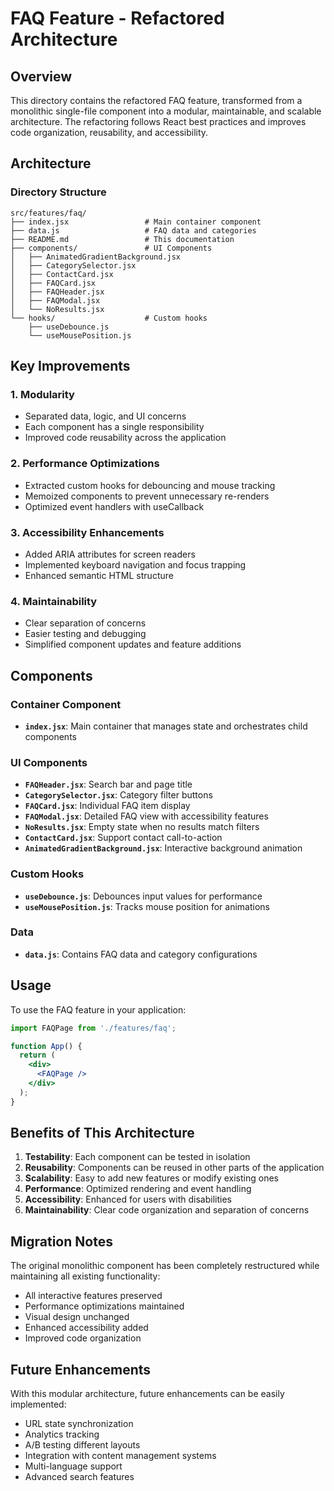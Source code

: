 # FAQ Feature - Refactored Architecture

## Overview

This directory contains the refactored FAQ feature, transformed from a monolithic single-file component into a modular, maintainable, and scalable architecture. The refactoring follows React best practices and improves code organization, reusability, and accessibility.

## Architecture

### Directory Structure

```
src/features/faq/
├── index.jsx                 # Main container component
├── data.js                   # FAQ data and categories
├── README.md                 # This documentation
├── components/               # UI Components
│   ├── AnimatedGradientBackground.jsx
│   ├── CategorySelector.jsx
│   ├── ContactCard.jsx
│   ├── FAQCard.jsx
│   ├── FAQHeader.jsx
│   ├── FAQModal.jsx
│   └── NoResults.jsx
└── hooks/                    # Custom hooks
    ├── useDebounce.js
    └── useMousePosition.js
```

## Key Improvements

### 1. **Modularity**
- Separated data, logic, and UI concerns
- Each component has a single responsibility
- Improved code reusability across the application

### 2. **Performance Optimizations**
- Extracted custom hooks for debouncing and mouse tracking
- Memoized components to prevent unnecessary re-renders
- Optimized event handlers with useCallback

### 3. **Accessibility Enhancements**
- Added ARIA attributes for screen readers
- Implemented keyboard navigation and focus trapping
- Enhanced semantic HTML structure

### 4. **Maintainability**
- Clear separation of concerns
- Easier testing and debugging
- Simplified component updates and feature additions

## Components

### Container Component
- **`index.jsx`**: Main container that manages state and orchestrates child components

### UI Components
- **`FAQHeader.jsx`**: Search bar and page title
- **`CategorySelector.jsx`**: Category filter buttons
- **`FAQCard.jsx`**: Individual FAQ item display
- **`FAQModal.jsx`**: Detailed FAQ view with accessibility features
- **`NoResults.jsx`**: Empty state when no results match filters
- **`ContactCard.jsx`**: Support contact call-to-action
- **`AnimatedGradientBackground.jsx`**: Interactive background animation

### Custom Hooks
- **`useDebounce.js`**: Debounces input values for performance
- **`useMousePosition.js`**: Tracks mouse position for animations

### Data
- **`data.js`**: Contains FAQ data and category configurations

## Usage

To use the FAQ feature in your application:

```jsx
import FAQPage from './features/faq';

function App() {
  return (
    <div>
      <FAQPage />
    </div>
  );
}
```

## Benefits of This Architecture

1. **Testability**: Each component can be tested in isolation
2. **Reusability**: Components can be reused in other parts of the application
3. **Scalability**: Easy to add new features or modify existing ones
4. **Performance**: Optimized rendering and event handling
5. **Accessibility**: Enhanced for users with disabilities
6. **Maintainability**: Clear code organization and separation of concerns

## Migration Notes

The original monolithic component has been completely restructured while maintaining all existing functionality:

- All interactive features preserved
- Performance optimizations maintained
- Visual design unchanged
- Enhanced accessibility added
- Improved code organization

## Future Enhancements

With this modular architecture, future enhancements can be easily implemented:

- URL state synchronization
- Analytics tracking
- A/B testing different layouts
- Integration with content management systems
- Multi-language support
- Advanced search features

